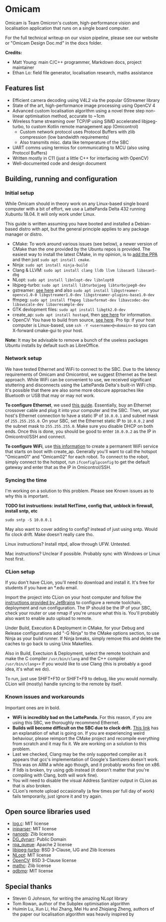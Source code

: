 # Omicam
Omicam is Team Omicron's custom, high-performance vision and localisation application that runs on a single board computer.

For the full technical writeup on our vision pipeline, please see our website or "Omicam Design Doc.md" in the docs folder.

**Credits:**
- Matt Young: main C/C++ programmer, Markdown docs, project maintainer
- Ethan Lo: field file generator, localisation research, maths assistance

## Features list
- Efficient camera decoding using V4L2 via the popular GStreamer library
- State of the art, high-performance image processing using OpenCV 4
- Advanced custom localisation algorithm using a novel three step non-linear optimisation method, accurate to ~1cm
- Wireless frame streaming over TCP/IP using SIMD accelerated libjpeg-turbo, to custom Kotlin remote management app (Omicontrol)
    - Custom network protocol uses Protocol Buffers with zlib compression (low bandwidth requirements)
    - Also transmits misc. data like temperature of the SBC
- UART comms using termios for communicating to MCU (also using Protocol Buffers)
- Written mostly in C11 (just a little C++ for interfacing with OpenCV)
- Well-documented code and design document

## Building, running and configuration
### Initial setup
While Omicam should in theory work on any Linux-based single board computer with a bit of effort, we use a LattePanda Delta 432
running Xubuntu 18.04. It will only work under Linux.

This guide is written assuming you have booted and installed a Debian-based distro with apt, but the general principle applies to
any package manager or distro.

- CMake: To work around various issues (see below), a newer version of CMake than the one provided by the Ubuntu repos is provided.
  The easiest way to install the latest CMake, in my opinion, is to [add the PPA](https://apt.kitware.com/) and then just 
  `sudo apt install cmake`.
- Ninja: `sudo apt install ninja-build`
- Clang & LLVM: `sudo apt install clang lldb llvm libasan5 libasan5-dbg`
- NLopt: `sudo apt install libnlopt-dev libnlopt0`
- libjpeg-turbo: `sudo apt install libturbojpeg libturbojpeg0-dev`
- gstreamer: [see here](https://gstreamer.freedesktop.org/documentation/installing/on-linux.html) and also 
  `sudo apt install libgstreamer-opencv1.0-0 libgstreamer1.0-dev libgstreamer-plugins-base1.0-dev`
- ffmpeg: `sudo apt install ffmpeg libavformat-dev libavcodec-dev libswscale-dev libavresample-dev`
- GTK devlopment files: `sudo apt install libgtk2.0-dev`
- create_ap: `sudo apt install hostapd`, then [see here](https://github.com/oblique/create_ap) for information.
- OpenCV: You have to build from source, [see here](https://docs.opencv.org/master/d7/d9f/tutorial_linux_install.html).
  Pro tip: if your host computer is Linux-based, use `ssh -Y <username>@<domain>` so you can X-forward cmake-gui to your host.

**Note:** It may be advisable to remove a bunch of the useless packages Ubuntu installs by default such as LibreOffice.

### Network setup
We have tested Ethernet and WiFi to connect to the SBC. Due to the latency requirements of Omicam and Omicontrol, we 
suggest Ethernet as the best approach. While WiFi can be convenient to use, we received significant stuttering and disconnects 
using the LattePanda Delta's built-in WiFi chip. It's possible that there are also some more obscure approaches like Bluetooth 
or USB that may or may not work.

**To configure Ethernet**, we used [this guide](https://superuser.com/a/306703/599535). Essentially, buy an Ethernet crossover
cable and plug it into your computer and the SBC. Then, set your host's Ethernet connection to have a static IP of `10.0.0.1` and
subnet mask of `255.255.255.0`. On your SBC, set the Ethernet static IP to `10.0.0.2` and the subnet mask to `255.255.255.0`.
Make sure you disable DHCP on both ends. Once this is done, you should be good to enter `10.0.0.2` as the IP in Omicontrol/SSH
and connect.

**To configure WiFi**, use [this information](https://github.com/oblique/create_ap/issues/238#issuecomment-292175855) to 
create a permanent WiFi service that starts on boot with create_ap. Generally you'll want to call the hotspot "Omicam01" and "Omicam02" 
for each robot. To connect to the robot, simply connect to the hotspot, run `ifconfig`/`ipconfig` to get the default gateway
and enter that as the IP in Omicontrol/SSH.

### Syncing the time
I'm working on a solution to this problem. Please see Known issues as to why this is important.

**TODO list instructions: install NetTime, config that, unblock in firewall, install sntp, etc**

`sudo sntp -S 10.0.0.1`

May also want to cover adding to config? instead of just using sntp. Would fix clock drift. Make doesn't really care tho.

Linux instructions? Install ntpd, allow through UFW. Untested.

Mac instructions? Unclear if possible. Probably sync with Windows or Linux host first.

### CLion setup
If you don't have CLion, you'll need to download and install it. It's free for students if you have an *.edu email.

Import the project into CLion on your host computer and follow the 
[instructions provided by JetBrains](https://www.jetbrains.com/help/clion/remote-projects-support.html) to configure a 
remote toolchain, deployment and run configuration. The IP should be the IP of your SBC, check your router or use nmap
if you're unsure what this is. You'll probably also want to enable auto upload to remote.

Under Build, Execution & Deployment in CMake, for your Debug and Release configurations add "-G Ninja" to
the CMake options section, to use Ninja as your build runner. If Ninja breaks, simply remove this and delete the caches
to go back to using Unix Makefiles.

Also in Build, Exectuion & Deployment, select the remote toolchain and make the C compiler `/usr/bin/clang` and the C++
compiler `/usr/bin/clang++` if you would like to use Clang (this is probably a good idea, it's what we do).

To run, just use SHIFT+F10 or SHIFT+F9 to debug, like you would normally. CLion will (mostly) handle syncing to the remote
by itself.

### Known issues and workarounds
Important ones are in bold.

- **WiFi is incredibly bad on the LattePanda.** For this reason, if you are using this SBC, we thoroughly recommend Ethernet.
- **Builds will become difficult on the SBC due to clock drift.** [This link](https://stackoverflow.com/a/3824532/5007892)
  has an explanation of what is going on. If you are experiencing weird behaviour, please reimport the CMake project and 
  recompile everything from scratch and it may fix it. We are working on a solution to this problem.
- Last we checked, Clang may be the only supported compiler as it appears that gcc's implementation of Google's Sanitizers 
  doesn't work. This was on ARM a while ago though, and it probably works fine on x86.
- If lldb is broken, try using gdb instead (it doesn't matter that you're compiling with Clang, both will work fine).
- You will need to disable the visual Address Sanitizer output in CLion as that is also broken.
- CLion's remote upload occasionally (a few times per full day of work) fails temporarily, just ignore it and try again.

## Open source libraries used
- [log.c](https://github.com/rxi/log.c): MIT license
- [iniparser](https://github.com/ndevilla/iniparser): MIT license
- [nanopb](https://github.com/nanopb/nanopb): Zlib license
- [DG_dynarr](https://github.com/DanielGibson/Snippets/blob/master/DG_dynarr.h): Public Domain
- [rpa_queue](https://github.com/chrismerck/rpa_queue): Apache 2 license
- [libjpeg-turbo](https://github.com/libjpeg-turbo/libjpeg-turbo): BSD 3-Clause, IJG and Zlib licenses
- [NLopt](https://github.com/stevengj/nlopt): MIT license
- [OpenCV](https://opencv.org/): BSD 3-Clause license
- [mathc](https://github.com/felselva/mathc): Zlib license
- [qdbmp](https://github.com/cbraudo/qdbmp): MIT license

## Special thanks
- Steven G Johnson, for writing the amazing NLopt library
- Tom Rowan, author of the Subplex optimisation algorithm
- Huimin Lu, Xun Li, Hui Zhang, Mei Hu and Zhiqiang Zheng, authors of the paper our localisation algorithm was heavily
  inspired by